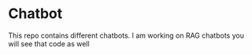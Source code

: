 # Chatbot
This repo contains different chatbots. I am working on  RAG chatbots you will see that code as well
